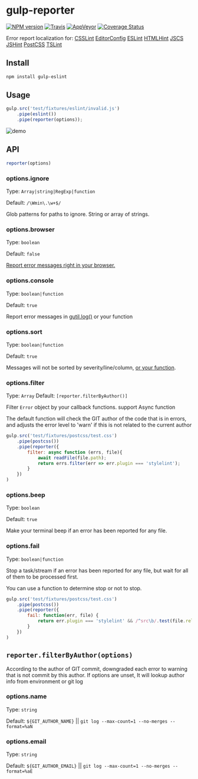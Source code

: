 gulp-reporter
======

[![NPM version](https://img.shields.io/npm/v/gulp-reporter.svg?style=flat-square)](https://www.npmjs.com/package/gulp-reporter)
[![Travis](https://img.shields.io/travis/gucong3000/gulp-reporter.svg?&label=Linux)](https://travis-ci.org/gucong3000/gulp-reporter)
[![AppVeyor](https://img.shields.io/appveyor/ci/gucong3000/gulp-reporter.svg?&label=Windows)](https://ci.appveyor.com/project/gucong3000/gulp-reporter)
[![Coverage Status](https://img.shields.io/coveralls/gucong3000/gulp-reporter.svg)](https://coveralls.io/r/gucong3000/gulp-reporter)

Error report localization for:
[CSSLint](https://github.com/lazd/gulp-csslint)
[EditorConfig](https://github.com/jedmao/eclint)
[ESLint](https://github.com/adametry/gulp-eslint)
[HTMLHint](https://github.com/bezoerb/gulp-htmlhint)
[JSCS](https://github.com/jscs-dev/gulp-jscs)
[JSHint](https://github.com/spalger/gulp-jshint)
[PostCSS](https://github.com/StartPolymer/gulp-html-postcss)
[TSLint](https://github.com/panuhorsmalahti/gulp-tslint)

## Install

```bash
npm install gulp-eslint
```

## Usage

```js
gulp.src('test/fixtures/eslint/invalid.js')
	.pipe(eslint())
	.pipe(reporter(options));
```

![demo](demo.gif)

## API

```js
reporter(options)
```

### options.ignore

Type: `Array|string|RegExp|function`

Default: `/\Wmin\.\w+$/`

Glob patterns for paths to ignore. String or array of strings.

### options.browser

Type: `boolean`

Default: `false`

[Report error messages right in your browser.](http://postcss.github.io/postcss-browser-reporter/screenshot.png)

### options.console

Type: `boolean|function`

Default: `true`

Report error messages in [gutil.log()](https://github.com/gulpjs/gulp-util#logmsg) or your function

### options.sort

Type: `boolean|function`

Default: `true`

Messages will not be sorted by severity/line/column, [or your function](https://developer.mozilla.org/en/docs/Web/JavaScript/Reference/Global_Objects/Array/sort).

### options.filter

Type: `Array`
Default: `[reporter.filterByAuthor()]`

Filter `Error` object by your callback functions. support Async function

The default function will check the GIT author of the code that is in errors, and adjusts the error level to 'warn' if this is not related to the current author

```js
gulp.src('test/fixtures/postcss/test.css')
	.pipe(postcss())
	.pipe(reporter({
		filter: async function (errs, file){
			await readFile(file.path);
			return errs.filter(err => err.plugin === 'stylelint');
		}
	})
)
```

### options.beep

Type: `boolean`

Default: `true`

Make your terminal beep if an error has been reported for any file.

### options.fail

Type: `boolean|function`

Stop a task/stream if an error has been reported for any file, but wait for all of them to be processed first.

You can use a function to determine stop or not to stop.

```js
gulp.src('test/fixtures/postcss/test.css')
	.pipe(postcss())
	.pipe(reporter({
		fail: function(err, file) {
			return err.plugin === 'stylelint' && /^src\b/.test(file.relative);
		}
	})
)
```

## `reporter.filterByAuthor(options)`

According to the author of GIT commit, downgraded each error to warning that is not commit by this author.
If options are unset, It will lookup author info from environment or git log

### options.name

Type: `string`

Default: `${GIT_AUTHOR_NAME}` || `git log --max-count=1 --no-merges --format=%aN`

### options.email

Type: `string`

Default: `${GIT_AUTHOR_EMAIL}` || `git log --max-count=1 --no-merges --format=%aE`
